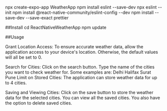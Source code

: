 npx create-expo-app WeatherApp npm install eslint --save-dev npx eslint --init npm install @react-native-community/eslint-config --dev npm install --save-dev --save-exact prettier

##Install cd ReactNativeWeatherApp npm update

##Usage

Grant Location Access: To ensure accurate weather data, allow the application access to your device's location. Otherwise, the default values will all be set to 0.

Search for Cities: Click on the search button. Type the name of the cities you want to check weather for. Some examples are: Delhi Halifax Surat Pune Limit on Stored Cities: The application can store weather data for up to 4 cities.

Saving and Viewing Cities: Click on the save button to store the weather data for the selected cities. You can view all the saved cities. You also have the option to delete saved cities.
